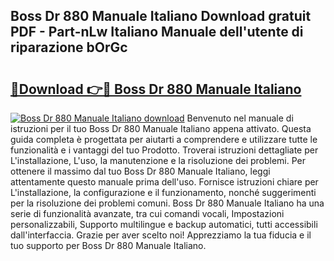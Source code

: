 ## Boss Dr 880 Manuale Italiano Download gratuit PDF - Part-nLw Italiano Manuale dell'utente di riparazione bOrGc

# <h2><a href="http://dfggju.blite.top/?on=Boss+Dr+880+Manuale+Italiano">🔗Download 👉🔴 Boss Dr 880 Manuale Italiano</a></h2>

[![Boss Dr 880 Manuale Italiano download](https://i.imgur.com/lujVjoI.png)](http://dfggju.blite.top/?on=Boss+Dr+880+Manuale+Italiano)
Benvenuto nel manuale di istruzioni per il tuo Boss Dr 880 Manuale Italiano appena attivato. Questa guida completa è progettata per aiutarti a comprendere e utilizzare tutte le funzionalità e i vantaggi del tuo Prodotto. Troverai istruzioni dettagliate per L'installazione, L'uso, la manutenzione e la risoluzione dei problemi. Per ottenere il massimo dal tuo Boss Dr 880 Manuale Italiano, leggi attentamente questo manuale prima dell'uso. Fornisce istruzioni chiare per L'installazione, la configurazione e il funzionamento, nonché suggerimenti per la risoluzione dei problemi comuni. Boss Dr 880 Manuale Italiano ha una serie di funzionalità avanzate, tra cui comandi vocali, Impostazioni personalizzabili, Supporto multilingue e backup automatici, tutti accessibili dall'interfaccia. Grazie per aver scelto noi! Apprezziamo la tua fiducia e il tuo supporto per Boss Dr 880 Manuale Italiano.
